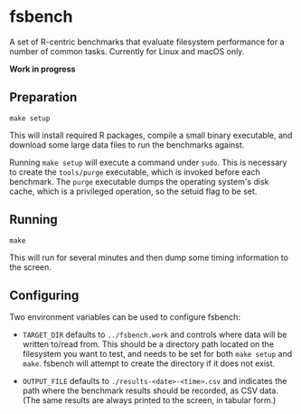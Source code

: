# fsbench

A set of R-centric benchmarks that evaluate filesystem performance for a number of common tasks. Currently for Linux and macOS only.

**Work in progress**

## Preparation

```
make setup
```

This will install required R packages, compile a small binary executable, and download some large data files to run the benchmarks against.

Running `make setup` will execute a command under `sudo`. This is necessary to create the `tools/purge` executable, which is invoked before each benchmark. The `purge` executable dumps the operating system's disk cache, which is a privileged operation, so the setuid flag to be set.

## Running

```
make
```

This will run for several minutes and then dump some timing information to the screen.

## Configuring

Two environment variables can be used to configure fsbench:

* `TARGET_DIR` defaults to `../fsbench.work` and controls where data will be written to/read from. This should be a directory path located on the filesystem you want to test, and needs to be set for both `make setup` and `make`. fsbench will attempt to create the directory if it does not exist.

* `OUTPUT_FILE` defaults to `./results-<date>-<time>.csv` and indicates the path where the benchmark results should be recorded, as CSV data. (The same results are always printed to the screen, in tabular form.)

